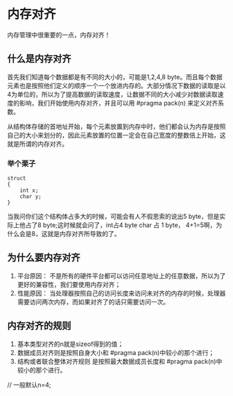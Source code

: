 # 内存对齐

内存管理中很重要的一点，内存对齐！

<!--more-->

## 什么是内存对齐

首先我们知道每个数据都是有不同的大小的，可能是1,2,4,8 byte。而且每个数据元素也是按照他们定义的顺序一个一个放进内存的。大部分情况下数据的读取是以4为单位的，所以为了提高数据的读取速度，让数据不同的大小减少对数据读取速度的影响，我们开始使用内存对齐，并且可以用 #pragma pack(n) 来定义对齐系数。

从结构体存储的首地址开始，每个元素放置到内存中时，他们都会认为内存是按照自己的大小来划分的，因此元素放置的位置一定会在自己宽度的整数倍上开始，这就是所谓的内存对齐。

### 举个栗子

```
struct
{
    int x;
    char y;
}
```
当我问你们这个结构体占多大的时候，可能会有人不假思索的说出5 byte，但是实际上他占了8 byte;这时候就会问了，int占4 byte char 占 1 byte， 4+1=5啊，为什么会是8，这就是内存对齐所导致的了。

## 为什么要内存对齐

1. 平台原因： 不是所有的硬件平台都可以访问任意地址上的任意数据，所以为了更好的兼容性，我们要使用内存对齐；
2. 性能原因： 当处理器按照自己的访问长度来访问未对齐的内存的时候，处理器需要访问两次内存，而如果对齐了的话只需要访问一次。

## 内存对齐的规则

1. 基本类型对齐的n就是sizeof得到的值；
2. 数据成员对齐则是按照自身大小和 #pragma pack(n)中较小的那个进行；
3. 结构或者联合整体对齐规则 是按照最大数据成员长度和 #pragma pack(n)中较小的那个进行。

// 一般默认n=4;

